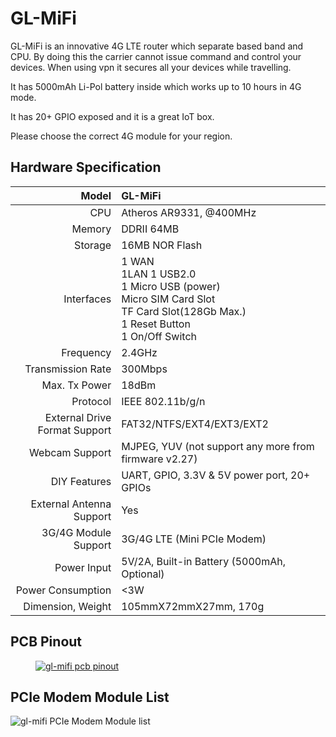 # 	GL-MiFi

GL-MiFi is an innovative 4G LTE router which separate based band and CPU. By doing this  the carrier cannot issue command and control your devices. When using vpn it secures all your devices while travelling. 

It has 5000mAh Li-Pol battery inside which works up to 10 hours in 4G mode.

It has 20+ GPIO exposed and it is a great IoT box. 

Please choose the correct 4G module for your region.

##  Hardware Specification

|                         Model | GL-MiFi                                                      |
| ----------------------------: | :----------------------------------------------------------- |
|                           CPU | Atheros AR9331, @400MHz                                      |
|                        Memory | DDRII 64MB                                                   |
|                       Storage | 16MB NOR Flash                                               |
|                    Interfaces | 1 WAN<br>1LAN 1 USB2.0<br>1 Micro USB (power)<br>Micro SIM Card Slot<br>TF Card Slot(128Gb Max.)<br>1 Reset Button<br>1 On/Off Switch |
|                     Frequency | 2.4GHz                                                       |
|             Transmission Rate | 300Mbps                                                      |
|                 Max. Tx Power | 18dBm                                                        |
|                      Protocol | IEEE 802.11b/g/n                                             |
| External Drive Format Support | FAT32/NTFS/EXT4/EXT3/EXT2                                    |
|                Webcam Support | MJPEG, YUV (not support any more from firmware v2.27)        |
|                  DIY Features | UART, GPIO, 3.3V & 5V power port, 20+ GPIOs                  |
|      External Antenna Support | Yes                                                          |
|          3G/4G Module Support | 3G/4G LTE (Mini PCIe Modem)                                  |
|                   Power Input | 5V/2A, Built-in Battery (5000mAh, Optional)                  |
|             Power Consumption | <3W                                                          |
|             Dimension, Weight | 105mmX72mmX27mm, 170g                                        |

## PCB Pinout

<div class="gl-lightbox" itemscope itemtype="http://schema.org/ImageGallery">
  <figure itemprop="associatedMedia" itemscope itemtype="http://schema.org/ImageObject">
    <a href="https://static.gl-inet.com/docs/en/3/hardware/mifi/mifi.png" itemprop="contentUrl" data-size="2265x2087">
      <img src="https://static.gl-inet.com/docs/en/3/hardware/mifi/mifi.png" itemprop="thumbnail" alt="gl-mifi pcb pinout" loading="lazy" />
    </a>
  </figure>
</div>

##  PCIe Modem Module List

![gl-mifi PCIe Modem Module list](https://static.gl-inet.com/docs/en/2.x/hardware/mifi/src/MiFi-PCIeModem_info.jpg)

